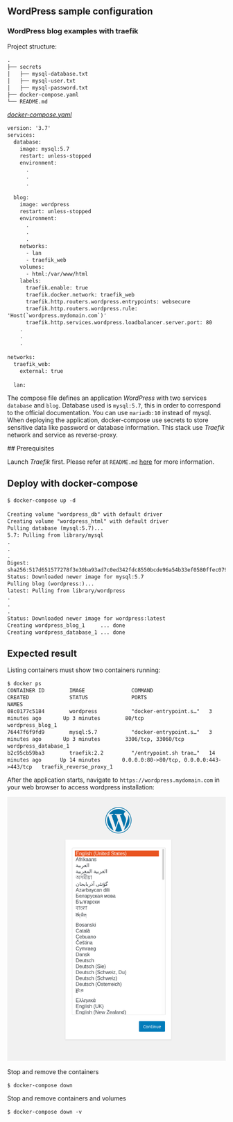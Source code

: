 ## WordPress sample configuration
### WordPress blog examples with traefik

Project structure:
```
.
├── secrets
│   ├── mysql-database.txt
│   ├── mysql-user.txt
│   ├── mysql-password.txt
├── docker-compose.yaml
└── README.md
```

[_docker-compose.yaml_](docker-compose.yaml)
```
version: '3.7'
services:
  database:
    image: mysql:5.7
    restart: unless-stopped
    environment:
      .
      .
      .

  blog:
    image: wordpress
    restart: unless-stopped
    environment:
      .
      .
      .
    networks:
      - lan
      - traefik_web
    volumes:
      - html:/var/www/html
    labels:
      traefik.enable: true
      traefik.docker.network: traefik_web
      traefik.http.routers.wordpress.entrypoints: websecure
      traefik.http.routers.wordpress.rule: 'Host(`wordpress.mydomain.com`)'
      traefik.http.services.wordpress.loadbalancer.server.port: 80
    .
    .
    .

networks:
  traefik_web:
    external: true

  lan:

```

The compose file defines an application *WordPress* with two services `database` and `blog`.
Database used is `mysql:5.7`, this in order to correspond to the official documentation. You can use `mariadb:10` instead of mysql.
When deploying the application, docker-compose use secrets to store sensitive data like password or database information. This stack use *Traefik* network and service as reverse-proxy.

## Prerequisites

Launch *Traefik* first. Please refer at `README.md` [here](https://github.com/lfache/awesome-traefik/blob/master/README.md) for more information.

## Deploy with docker-compose

```
$ docker-compose up -d

Creating volume "wordpress_db" with default driver
Creating volume "wordpress_html" with default driver
Pulling database (mysql:5.7)...
5.7: Pulling from library/mysql
.
.
.
Digest: sha256:517d651577278f3e30ba93ad7c0ed342fdc8550bcde96a54b33ef0580ffec079
Status: Downloaded newer image for mysql:5.7
Pulling blog (wordpress:)...
latest: Pulling from library/wordpress
.
.
.
Status: Downloaded newer image for wordpress:latest
Creating wordpress_blog_1     ... done
Creating wordpress_database_1 ... done
```

## Expected result

Listing containers must show two containers running:
```
$ docker ps
CONTAINER ID        IMAGE               COMMAND                  CREATED             STATUS              PORTS                                      NAMES
08c0177c5184        wordpress           "docker-entrypoint.s…"   3 minutes ago       Up 3 minutes        80/tcp                                     wordpress_blog_1
76447f6f9fd9        mysql:5.7           "docker-entrypoint.s…"   3 minutes ago       Up 3 minutes        3306/tcp, 33060/tcp                        wordpress_database_1
b2c95cb59ba3        traefik:2.2         "/entrypoint.sh trae…"   14 minutes ago      Up 14 minutes       0.0.0.0:80->80/tcp, 0.0.0.0:443->443/tcp   traefik_reverse_proxy_1
```

After the application starts, navigate to `https://wordpress.mydomain.com` in your web browser to access wordpress installation:

![page](output.png)

Stop and remove the containers
```
$ docker-compose down
```

Stop and remove containers and volumes
```
$ docker-compose down -v
```
